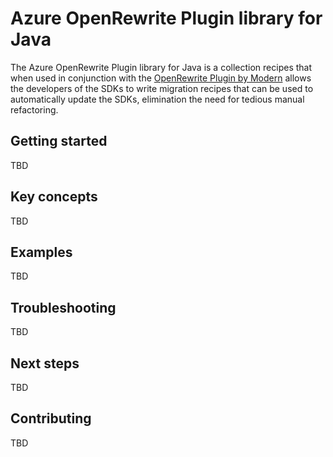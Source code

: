# Azure OpenRewrite Plugin library for Java

The Azure OpenRewrite Plugin library for Java is a collection recipes that when used in conjunction with the
[OpenRewrite Plugin by Modern](https://docs.openrewrite.org/) allows the developers of the SDKs to write migration
recipes that can be used to automatically update the SDKs, elimination the need for tedious manual refactoring.

## Getting started

TBD

## Key concepts

TBD

## Examples

TBD

## Troubleshooting

TBD

## Next steps

TBD

## Contributing

TBD
